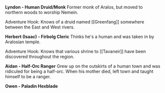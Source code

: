 **Lyndon - Human Druid/Monk**
Former monk of Aralos, but moved to northern woods to worship Nemein.

Adventure Hook: Knows of a druid named [[Greenfang]] somewhere between the East and West rivers.

**Herbert (Isaac) - Firbolg Cleric**
Thinks he's a human and was taken in by Aralosian temple.

Adventure Hook: Knows that various shrine to [[Tavaneir]] have been discovered throughout the region.

**Aidan - Half-Orc Ranger**
Grew up on the outskirts of a human town and was ridiculed for being a half-orc. When his mother died, left town and taught himself to be a ranger.

**Owen - Paladin Hexblade**